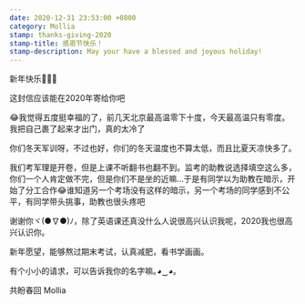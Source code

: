 ```yaml
---
date: 2020-12-31 23:53:00 +0800
category: Mollia
stamp: thanks-giving-2020
stamp-title: 感恩节快乐！
stamp-description: May your have a blessed and joyous holiday!
---
```


新年快乐🎉🎉🎉

这封信应该能在2020年寄给你吧

😂我觉得五度挺幸福的了，前几天北京最高温零下十度，今天最高温只有零度。我把自己裹了起来才出门，真的太冷了

你们冬天军训呀，不过也好，你们的冬天温度也不算太低，而且比夏天凉快多了。

我们考军理是开卷，但是上课不听翻书也翻不到。监考的助教说选择填空这么多，你们一个人肯定做不完，但是你们不是坐的近嘛…于是有同学以为助教在暗示，开始了分工合作😂谁知道另一个考场没有这样的暗示，另一个考场的同学感到不公平，有同学带头挑事，助教也很头疼吧

谢谢你ヾ(●∇●)ﾉ，除了英语课还真没什么人说很高兴认识我呢，2020我也很高兴认识你。

新年愿望，能够熬过期末考试，认真减肥，看书学画画。

有个小小的请求，可以告诉我你的名字嘛｡◕‿◕｡

共盼春回
Mollia